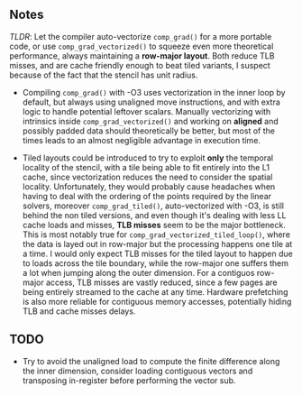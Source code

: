 ## Notes

*TLDR*: Let the compiler auto-vectorize `comp_grad()` for a more portable code, or use `comp_grad_vectorized()` to squeeze even more theoretical performance, always maintaining a **row-major layout**. Both reduce TLB misses, and are cache friendly enough to beat tiled variants, I suspect because of the fact that the stencil has unit radius.

- Compiling `comp_grad()` with -O3 uses vectorization in the inner loop by default, but always using unaligned move instructions, and with extra logic to handle potential leftover scalars. Manually vectorizing with intrinsics inside `comp_grad_vectorized()` and working on **aligned** and possibly padded data should theoretically be better, but most of the times leads to an almost negligible advantage in execution time.

- Tiled layouts could be introduced to try to exploit **only** the temporal locality of the stencil, with a tile being able to fit entirely into the L1 cache, since vectorization reduces the need to consider the spatial locality. Unfortunately, they would probably cause headaches when having to deal with the ordering of the points required by the linear solvers, moreover `comp_grad_tiled()`, auto-vectorized with -O3, is still behind the non tiled versions, and even though it's dealing with less LL cache loads and misses, **TLB misses** seem to be the major bottleneck. This is most notably true for `comp_grad_vectorized_tiled_loop()`, where the data is layed out in row-major but the processing happens one tile at a time. I would only expect TLB misses for the tiled layout to happen due to loads across the tile boundary, while the row-major one suffers them a lot when jumping along the outer dimension. For a contiguos row-major access, TLB misses are vastly reduced, since a few pages are being entirely streamed to the cache at any time. Hardware prefetching is also more reliable for contiguous memory accesses, potentially hidìng TLB and cache misses delays.

## TODO

- Try to avoid the unaligned load to compute the finite difference along the inner dimension, consider loading contiguous vectors and transposing in-register before performing the vector sub.
